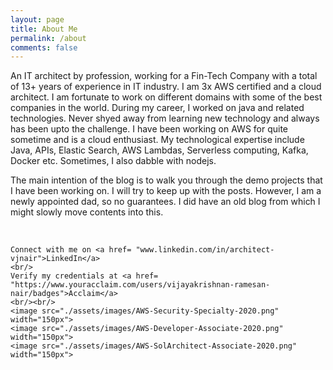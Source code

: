 ```yaml
---
layout: page
title: About Me
permalink: /about
comments: false
---
```


<div class="row justify-content-between content-justify">
    <div class="col-md-12 pr-5">
    <p>An IT architect by profession, working for a Fin-Tech Company with a total of 13+ years of experience in IT industry. I am 3x AWS certified and a cloud architect. I am fortunate to work on different domains with some of the best companies in the world. During my career, I worked on java and related technologies. Never shyed away from learning new technology and always has been upto the challenge. I have been working on AWS for quite sometime and is a cloud enthusiast. My technological expertise include Java, APIs, Elastic Search, AWS Lambdas, Serverless computing, Kafka, Docker etc. Sometimes, I also dabble with nodejs.</p>
    <p>The main intention of the blog is to walk you through the demo projects that I have been working on. I will try to keep up with the posts. However, I am a newly appointed dad, so no guarantees. I did have an old blog from which I might slowly move contents into this. </p><br/>

    Connect with me on <a href= "www.linkedin.com/in/architect-vjnair">LinkedIn</a>
    <br/>
    Verify my credentials at <a href= "https://www.youracclaim.com/users/vijayakrishnan-ramesan-nair/badges">Acclaim</a>
    <br/><br/>
    <image src="./assets/images/AWS-Security-Specialty-2020.png" width="150px">
    <image src="./assets/images/AWS-Developer-Associate-2020.png" width="150px">
    <image src="./assets/images/AWS-SolArchitect-Associate-2020.png" width="150px">

